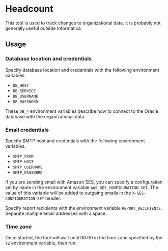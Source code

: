 # Headcount

This tool is used to track changes to organizational data. It is probably not generally useful outside Informatica.

## Usage

### Database location and credentials

Specify database location and credentials with the following environment variables.

* `DB_HOST`
* `DB_SERVICE`
* `DB_USERNAME`
* `DB_PASSWORD`

These `DB_*` environment variables describe how to connect to the Oracle database with the organizational data.

### Email credentials

Specify SMTP host and credentials with the following environment variables.

* `SMTP_FROM`
* `SMTP_HOST`
* `SMTP_USERNAME`
* `SMTP_PASSWORD`

If you are sending email with Amazon SES, you can specify a configuration set by name in the environment variable
`AWS_SES_CONFIGURATION_SET`. The value of this variable will be added to outgoing emails in the
`X-SES-CONFIGURATION-SET` header.

Specify report recipients with the environment variable `REPORT_RECIPIENTS`. Separate multiple email addresses with a
space.

### Time zone

Once started, the tool will wait until 06:00 in the time zone specified by the `TZ` environment variable, then run.
